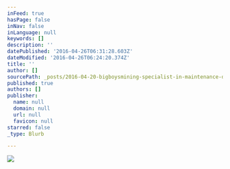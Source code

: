 ```yaml
---
inFeed: true
hasPage: false
inNav: false
inLanguage: null
keywords: []
description: ''
datePublished: '2016-04-26T06:31:28.603Z'
dateModified: '2016-04-26T06:24:20.374Z'
title: ''
author: []
sourcePath: _posts/2016-04-20-bigboysmining-specialist-in-maintenance-dredging-of-contamin.md
published: true
authors: []
publisher:
  name: null
  domain: null
  url: null
  favicon: null
starred: false
_type: Blurb

---
```

![](https://the-grid-user-content.s3-us-west-2.amazonaws.com/25a10a59-f483-4292-94c5-aa7ddb78a784.png)